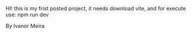 HI! this is my frist posted project, it needs download vite, and for execute use: npm run dev

By Ivanor Meira